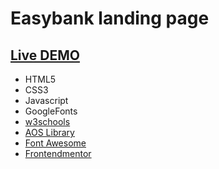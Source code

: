 # Easybank landing page

## [Live DEMO](https://dvdolivera.github.io/EasyBank/)

+ HTML5
+ CSS3
+ Javascript
+ GoogleFonts
+ [w3schools](https://www.w3schools.com/)
+ [AOS Library](https://michalsnik.github.io/aos/)
+ [Font Awesome](https://fontawesome.com/)
+ [Frontendmentor](https://www.frontendmentor.io)
